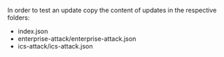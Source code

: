 In order to test an update copy the content of updates in the respective folders:
- index.json
- enterprise-attack/enterprise-attack.json
- ics-attack/ics-attack.json
